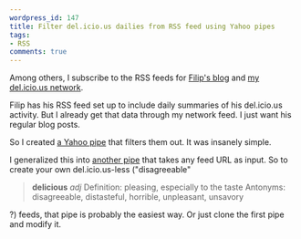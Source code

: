 ```yaml
---
wordpress_id: 147
title: Filter del.icio.us dailies from RSS feed using Yahoo pipes
tags:
- RSS
comments: true
---
```

Among others, I subscribe to the RSS feeds for <a href="http://infix.se">Filip's blog</a> and <a href="http://del.icio.us/network/malesca">my del.icio.us network</a>.

Filip has his RSS feed set up to include daily summaries of his del.icio.us activity. But I already get that data through my network feed. I just want his regular blog posts.

So I created <a href="http://pipes.yahoo.com/pipes/pipe.info?_id=fq_KwTUT3BG9vIuJEpPZnA">a Yahoo pipe</a> that filters them out. It was insanely simple.

I generalized this into <a href="http://pipes.yahoo.com/pipes/pipe.info?_id=WmRPGDkT3BG4Umrxl7okhQ">another pipe</a> that takes any feed URL as input. So to create your own del.icio.us-less ("disagreeable"<footnote>
<blockquote>
<strong>delicious</strong> <em>adj</em>
Definition: pleasing, especially to the taste
Antonyms: disagreeable, distasteful, horrible, unpleasant, unsavory
</blockquote>
</footnote>?) feeds, that pipe is probably the easiest way. Or just clone the first pipe and modify it.
